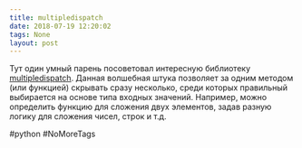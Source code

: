 ```yaml
---
title: multipledispatch
date: 2018-07-19 12:20:02
tags: None
layout: post
---
```


Тут один умный парень посоветовал интересную библиотеку [multipledispatch](https://github.com/mrocklin/multipledispatch). Данная волшебная штука позволяет за одним методом (или функцией) скрывать сразу несколько, среди которых правильный выбирается на основе типа входных значений. Например, можно определить функцию для сложения двух элементов, задав разную логику для сложения чисел, строк и т.д.

#python #NoMoreTags
